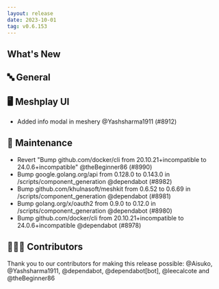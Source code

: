 ```yaml
---
layout: release
date: 2023-10-01
tag: v0.6.153
---
```


## What's New
## 🔤 General
## 🖥 Meshplay UI

- Added info modal in meshery @Yashsharma1911 (#8912)

## 🧰 Maintenance

- Revert "Bump github.com/docker/cli from 20.10.21+incompatible to 24.0.6+incompatible" @theBeginner86 (#8990)
- Bump google.golang.org/api from 0.128.0 to 0.143.0 in /scripts/component_generation @dependabot (#8982)
- Bump github.com/khulnasoft/meshkit from 0.6.52 to 0.6.69 in /scripts/component_generation @dependabot (#8981)
- Bump golang.org/x/oauth2 from 0.9.0 to 0.12.0 in /scripts/component_generation @dependabot (#8980)
- Bump github.com/docker/cli from 20.10.21+incompatible to 24.0.6+incompatible @dependabot (#8978)

## 👨🏽‍💻 Contributors

Thank you to our contributors for making this release possible:
@Aisuko, @Yashsharma1911, @dependabot, @dependabot[bot], @leecalcote and @theBeginner86
